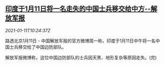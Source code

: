 <!--1610362450000-->
[印度于1月11日将一名走失的中国士兵移交给中方--解放军报](https://cn.reuters.com/article/china-india-border-soldier-0111-idCNKBS29G0ZJ)
------

<div><i>2021-01-11T10:24:37Z</i></div><p>路透北京1月11日 - 中国解放军报的官方微博周一称，印度于1月11日中午将一名中国士兵移交给了中国边防部队。</p><p>解放军报微博称，这位中国边防部队的士兵因天黑、地形复杂等原因走失。(完)</p>
